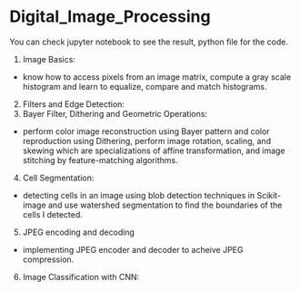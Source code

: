 # Digital_Image_Processing
<p1> You can check jupyter notebook to see the result, python file for the code. </p1>
1. Image Basics:
- know how to access pixels from an image matrix, compute a gray scale histogram and learn to equalize, compare and match histograms.
2. Filters and Edge Detection: 
3. Bayer Filter, Dithering and Geometric Operations:
- perform color image reconstruction using Bayer pattern and color reproduction using Dithering, perform image rotation, scaling, and skewing which are specializations of affine transformation, and image stitching by feature-matching algorithms.
4. Cell Segmentation:
- detecting cells in an image using blob detection techniques in Scikit-image and use watershed segmentation to find the boundaries of the cells I detected. 
5. JPEG encoding and decoding
- implementing JPEG encoder and decoder to acheive JPEG compression.
6. Image Classification with CNN:
  
